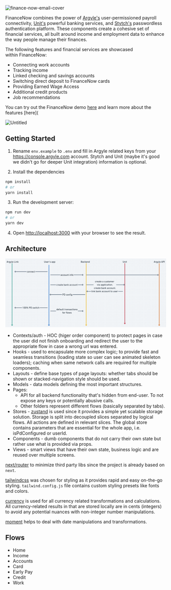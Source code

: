 ![finance-now-email-cover](https://user-images.githubusercontent.com/18395671/165950261-4f156a25-74d4-4393-99d9-0f009c6844cd.jpeg)

FinanceNow combines the power of [Argyle's](https://www.argyle.com) user-permissioned payroll connectivity, [Unit's](https://www.unit.co/) powerful banking services, and [Stytch's](https://stytch.com) passwordless authentication platform. These components create a cohesive set of financial services, all built around income and employment data to enhance the way people manage their finances.

The following features and financial services are showcased within FinanceNow:

- Connecting work accounts
- Tracking income
- Linked checking and savings accounts
- Switching direct deposit to FinanceNow cards
- Providing Earned Wage Access
- Additional credit products
- Job recommendations

You can try out the FinanceNow demo [here](https://financenow.argyle.com/) and learn more about the features [here](

![Untitled](https://user-images.githubusercontent.com/18395671/165950631-826bed3e-b825-4a6c-8a5a-2d7bf2151932.gif)


## Getting Started

1. Rename `env.example` to `.env` and fill in Argyle related keys from your https://console.argyle.com account. Stytch and Unit (maybe it's good we didn't go for deeper Unit integration) information is optional.

2. Install the dependencies
```bash
npm install
# or
yarn install
```

3. Run the development server:

```bash
npm run dev
# or
yarn dev
```

4. Open [http://localhost:3000](http://localhost:3000) with your browser to see the result.

## Architecture

![Main flow diagram](./assets/flow-diagram.png)

* Contexts/auth - HOC (higer order component) to protect pages in case the user did not finish onboarding and redirect the user to the appropriate flow in case a wrong url was entered.
* Hooks - used to encapsulate more complex logic; to provide fast and seamless transitions (loading state so user can see animated skeleton loaders); caching when same network calls are required for multiple components.
* Layouts - define base types of page layouts: whether tabs should be shown or stacked-navigation style should be used.
* Models - data models defining the most important structures.
* Pages:
    * API for all backend functionality that's hidden from end-user. To not expose any keys or potentially abusive calls.
    * Other folders represent different flows (basically separated by tabs).
* Stores - [zustand](https://github.com/pmndrs/zustand) is used since it provides a simple yet scalable storage solution. Storage is split into decoupled slices separated by logical flows. All actions are defined in relevant slices. The global store contains parameters that are essential for the whole app, i.e. isPdConfigured or userId.
* Components - dumb components that do not carry their own state but rather use what is provided via props.
* Views - smart views that have their own state, business logic and are reused over multiple screens.

[next/router](https://nextjs.org/docs/api-reference/next/router) to minimize third party libs since the project is already based on `next`.

[tailwindcss](https://tailwindcss.com/) was chosen for styling as it provides rapid and easy on-the-go styling. `tailwind.config.js` file contains custom styling presets like fonts and colors.

[currency](https://currency.js.org/) is used for all currency related transformations and calculations. All currency-related results in that are stored locally are in cents (integers) to avoid any potential nuances with non-integer number manipulations.

[moment](https://momentjs.com/) helps to deal with date manipulations and transformations.

## Flows

* Home
* Income
* Accounts
* Card
* Early Pay
* Credit
* Work
